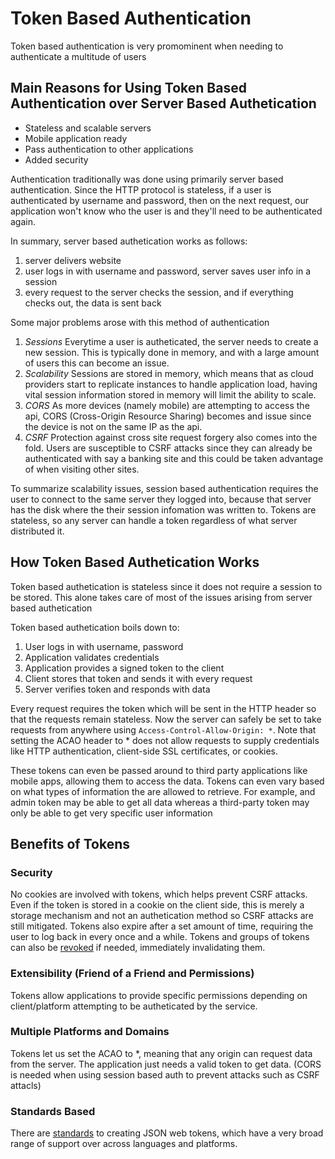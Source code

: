 # Token Based Authentication
Token based authentication is very promominent when needing to authenticate a multitude of users

## Main Reasons for Using Token Based Authentication over Server Based Authetication
* Stateless and scalable servers
* Mobile application ready
* Pass authentication to other applications
* Added security

Authentication traditionally was done using primarily server based authentication. Since the HTTP protocol is stateless, if a user is authenticated by username and password, then on the next request, our application won't know who the user is and they'll need to be authenticated again. 

In summary, server based authetication works as follows:
1. server delivers website
2. user logs in with username and password, server saves user info in a session
3. every request to the server checks the session, and if everything checks out, the data is sent back

Some major problems arose with this method of authentication
1. *Sessions* Everytime a user is autheticated, the server needs to create a new session. This is typically done in memory, and with a large amount of users this can become an issue.
2. *Scalability* Sessions are stored in memory, which means that as cloud providers start to replicate instances to handle application load, having vital session information stored in memory will limit the ability to scale.
3. *CORS* As more devices (namely mobile) are attempting to access the api, CORS (Cross-Origin Resource Sharing) becomes and issue since the device is not on the same IP as the api.
4. *CSRF* Protection against cross site request forgery also comes into the fold. Users are susceptible to CSRF attacks since they can already be authenticated with say a banking site and this could be taken advantage of when visiting other sites.

To summarize scalability issues, session based authentication requires the user to connect to the same server they logged into, because that server has the disk where the their session infomation was written to. Tokens are stateless, so any server can handle a token regardless of what server distributed it.

## How Token Based Authetication Works
Token based authetication is stateless since it does not require a session to be stored. This alone takes care of most of the issues arising from server based authetication

Token based authetication boils down to:
1. User logs in with username, password
2. Application validates credentials
3. Application provides a signed token to the client
4. Client stores that token and sends it with every request
5. Server verifies token and responds with data

Every request requires the token which will be sent in the HTTP header so that the requests remain stateless. Now the server can safely be set to take requests from anywhere using `Access-Control-Allow-Origin: *`. Note that setting the ACAO header to * does not allow requests to supply credentials like HTTP authentication, client-side SSL certificates, or cookies.

These tokens can even be passed around to third party applications like mobile apps, allowing them to access the data. Tokens can even vary based on what types of information the are allowed to retrieve. For example, and admin token may be able to get all data whereas a third-party token may only be able to get very specific user information

## Benefits of Tokens
### Security
No cookies are involved with tokens, which helps prevent CSRF attacks. Even if the token is stored in a cookie on the client side, this is merely a storage mechanism and not an authetication method so CSRF attacks are still mitigated. Tokens also expire after a set amount of time, requiring the user to log back in every once and a while. Tokens and groups of tokens can also be [revoked](https://tools.ietf.org/html/rfc7009) if needed, immediately invalidating them.

### Extensibility (Friend of a Friend and Permissions)
Tokens allow applications to provide specific permissions depending on client/platform attempting to be autheticated by the service.

### Multiple Platforms and Domains
Tokens let us set the ACAO to *, meaning that any origin can request data from the server. The application just needs a valid token to get data. (CORS is needed when using session based auth to prevent attacks such as CSRF attacls)

### Standards Based
There are [standards](https://scotch.io/tutorials/the-anatomy-of-a-json-web-token) to creating JSON web tokens, which have a very broad range of support over across languages and platforms.


